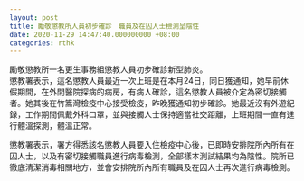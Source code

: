 ```yaml
---
layout: post
title: 勵敬懲教所人員初步確診　職員及在囚人士檢測呈陰性
date: 2020-11-29 14:47:40.000000000 +08:00
categories: rthk
---
```


勵敬懲教所一名更生事務組懲教人員初步確診新型肺炎。
　　     
懲教署表示，這名懲教人員最近一次上班是在本月24日，同日獲通知，她早前休假期間，在外間醫院探病的病房，有病人確診，這名懲教人員被介定為密切接觸者。她其後在竹篙灣檢疫中心接受檢疫，昨晚獲通知初步確診。她最近沒有外遊紀錄，工作期間佩戴外科口罩，並與接觸人士保持適當社交距離，上班期間一直有進行體溫探測，體溫正常。

懲教署表示，署方得悉該名懲教人員要入住檢疫中心後，已即時安排院所內所有在囚人士，以及有密切接觸職員進行病毒檢測，全部樣本測試結果均為陰性。院所已徹底清潔消毒相關地方，並會安排院所內所有職員及在囚人士再次進行病毒檢測。
